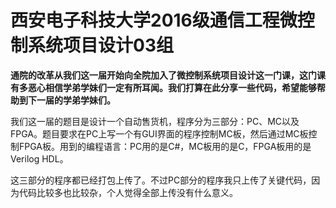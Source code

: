 # **西安电子科技大学2016级通信工程微控制系统项目设计03组**

**通院的改革从我们这一届开始向全院加入了微控制系统项目设计这一门课，这门课有多恶心相信学弟学妹们一定有所耳闻。我们打算在此分享一些代码，希望能够帮助到下一届的学弟学妹们。**

我们这一届的题目是设计一个自动售货机，程序分为三部分：PC、MC以及FPGA。题目要求在PC上写一个有GUI界面的程序控制MC板，然后通过MC板控制FPGA板。用到的编程语言：PC用的是C#，MC板用的是C，FPGA板用的是Verilog HDL。

这三部分的程序都已经打包上传了。不过PC部分的程序我只上传了关键代码，因为代码比较多也比较杂，个人觉得全部上传没有什么意义。
